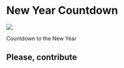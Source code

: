 # New Year Countdown

[![](https://img.shields.io/travis/com/dominik-korsa/new-year-countdown.svg?style=for-the-badge)](https://travis-ci.com/dominik-korsa/new-year-countdown)

Countdown to the New Year

## Please, contribute
